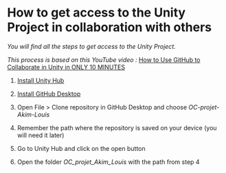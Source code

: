 # How to get access to the Unity Project in collaboration with others

*You will find all the steps to get access to the Unity Project.*

*This process is based on this YouTube video :*
[How to Use GitHub to Collaborate in Unity in ONLY 10 MINUTES](https://youtu.be/pNUdu-6ZNBg?si=P6tqzzrNXuBeloXM)

1. [Install Unity Hub](https://unity.com/download)

2. [Install GitHub Desktop](https://desktop.github.com/)

3. Open File > Clone repository in GitHub Desktop and choose *OC-projet-Akim-Louis*

4. Remember the path where the repository is saved on your device (you will need it later)

5. Go to Unity Hub and click on the open button

6. Open the folder *OC_projet_Akim_Louis* with the path from step 4